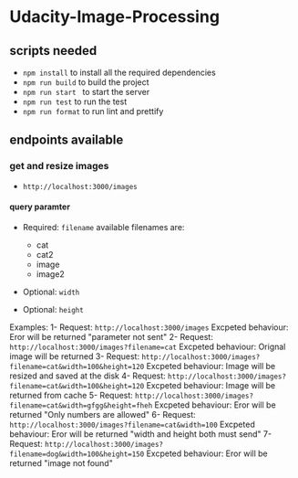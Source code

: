 # Udacity-Image-Processing
## scripts needed
 - `npm install` to install all the required dependencies
 - `npm run build` to build the project
 - `npm run start ` to start the server
 - `npm run test` to run the test
 - `npm run format` to run lint and prettify
 
 ## endpoints available
 ### get and resize images
- `http://localhost:3000/images`
#### query paramter
- Required: `filename` available filenames are:
    - cat
    - cat2
    - image
    - image2

- Optional: `width` 
- Optional: `height`

Examples:
1- Request: `http://localhost:3000/images`
Excpeted behaviour: Eror will be returned "parameter not sent"
2- Request: `http://localhost:3000/images?filename=cat`
Excpeted behaviour: Orignal image will be returned
3- Request: `http://localhost:3000/images?filename=cat&width=100&height=120`
Excpeted behaviour: Image will be resized and saved at the disk
4- Request: `http://localhost:3000/images?filename=cat&width=100&height=120`
Excpeted behaviour: Image will be returned from cache
5- Request: `http://localhost:3000/images?filename=cat&width=gfgg&height=fheh`
Excpeted behaviour: Eror will be returned "Only numbers are allowed"
6- Request: `http://localhost:3000/images?filename=cat&width=100`
Excpeted behaviour: Eror will be returned "width and height both must send"
7- Request: `http://localhost:3000/images?filename=dog&width=100&height=150`
Excpeted behaviour: Eror will be returned "image not found"





